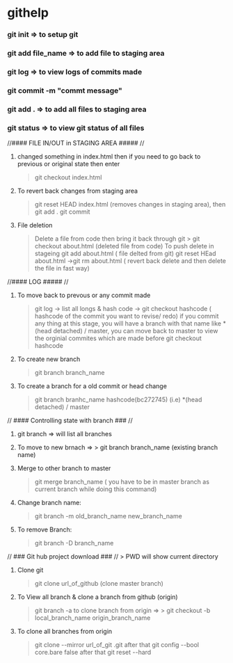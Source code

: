 # githelp

### git init => to setup git

### git add file_name => to add file to staging area

### git log => to view logs of commits made

### git commit -m "commt message" 

### git add . => to add all files to staging area

### git status => to view git status of all files

//#### FILE IN/OUT in STAGING AREA ##### //

1. changed something in index.html then if you need to go back to previous or original state then enter

     > git checkout index.html
    
2.  To revert back changes from staging area

     > git reset HEAD index.html  (removes changes in staging area), then git add . git commit
    
3.  File deletion

     > Delete a file from code then bring it back through git
         > git checkout about.html (deleted file from code)
       > To push delete in stageing
       > git add about.html ( file delted from git) 
       > git reset HEad about.html ->git rm about.html ( revert back delete and then delete the file in fast way)
      
 //#### LOG ##### //
 1.  To move back to prevous or any commit made
 
      > git log -> list all longs & hash code -> git checkout hashcode ( hashcode of the commit you want to revise/ redo) if you commit any thing at this stage, you will have a branch with that name like *(head detached) / master, you can move back to master to view the orginial commites which are made before git checkout hashcode
     
 2. To create new branch
 
       > git branch branch_name
     
 3. To create a branch for a old commit or head change
 
       > git branch branhc_name hashcode(bc272745) (i.e)  *(head detached) / master
     
 // #### Controlling state with branch ### //
 
 1.  git branch  => will list all branches
 
 2. To move to new brnach => > git branch branch_name (existing branch name)
 
 3. Merge to other branch to master
 
       > git merge branch_name ( you have to be in master branch as current branch while doing this command)
     
 4. Change branch name:
 
      > git branch -m old_branch_name new_branch_name
     
 5. To remove Branch:
 
       > git branch -D branch_name
  
  // ### Git hub project download ### // 
    > PWD will show current directory
  
  1.  Clone git
      
       > git clone url_of_github  (clone master branch)
   
  2. To View all branch & clone a branch from github (origin)
  
        > git branch -a
        > to clone branch from origin => > git checkout -b local_branch_name origin_branch_name
      
  3. To clone all branches from origin
      
        > git clone --mirror url_of_git .git
        after that 
        > git config --bool core.bare false
        after that
        > git reset --hard
      
 
 
